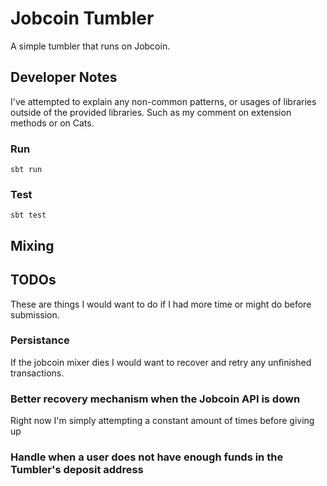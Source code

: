 # Jobcoin Tumbler

A simple tumbler that runs on Jobcoin.

## Developer Notes

I've attempted to explain any non-common patterns, or usages of libraries outside of the provided libraries.
Such as my comment on extension methods or on Cats.

### Run
`sbt run`


### Test
`sbt test`

## Mixing 

## TODOs

These are things I would want to do if I had more time or might do before submission.

### Persistance

If the jobcoin mixer dies I would want to recover and retry any unfinished transactions.

### Better recovery mechanism when the Jobcoin API is down

Right now I'm simply attempting a constant amount of times before giving up

### Handle when a user does not have enough funds in the Tumbler's deposit address

